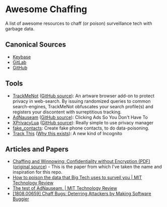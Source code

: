 # Awesome Chaffing

A list of awesome resources to chaff (or poison) surveillance tech with garbage data.

## Canonical Sources

* [Keybase](keybase://team/securityidentity/awesome-chaffing)
* [GitLab](https://gitlab.com/egrieco/awesome-chaffing)
* [GitHub](https://github.com/egrieco/awesome-chaffing)

## Tools

* [TrackMeNot](https://trackmenot.io/) ([GitHub source](https://github.com/vtoubiana/TrackMeNot)): An artware browser add-on to protect privacy in web-search. By issuing randomized queries to common search-engines, TrackMeNot obfuscates your search profile(s) and registers your discontent with surreptitious tracking.
* [AdNauseam](https://adnauseam.io/) ([GitHub source](https://github.com/dhowe/AdNauseam)): Clicking Ads So You Don't Have To
* [XPrivacyLua](https://lua.xprivacy.eu/) ([GitHub source](https://github.com/M66B/XPrivacyLua)): Really simple to use privacy manager
* [fake_contacts](https://github.com/BillDietrich/fake_contacts): Create fake phone contacts, to do data-poisoning.
* [Track This](https://trackthis.link/) ([Why this exists](https://blog.mozilla.org/firefox/hey-advertisers-track-this/)): A new kind of Incognito

## Articles and Papers

* [Chaffing and Winnowing: Confidentiality without Encryption (PDF)](papers/Chaffing-and-Winnowing-Riv98a.pdf) ([original source](http://people.csail.mit.edu/rivest/pubs/Riv98a.pdf)) - This is the paper from which I've taken the name and inspiration for this repo.
* [How to poison the data that Big Tech uses to surveil you | MIT Technology Review](https://www.technologyreview.com/2021/03/05/1020376/resist-big-tech-surveillance-data/)
* [The test of AdNauseam. | MIT Technology Review](https://www.technologyreview.com/2021/01/06/1015784/adsense-google-surveillance-adnauseam-obfuscation/)
* [\[1808.00659\] Chaff Bugs: Deterring Attackers by Making Software Buggier](https://arxiv.org/abs/1808.00659)
